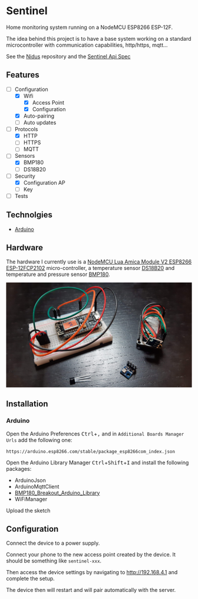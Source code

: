 # Sentinel

Home monitoring system running on a NodeMCU ESP8266 ESP-12F.

The idea behind this project is to have a base system working on a standard
microcontroller with communication capabilities, http/https, mqtt...

See the [Nidus](https://github.com/alexandrelamberty/nidus/) repository and the
[Sentinel Api Spec](https://github.com/alexandrelamberty/sentinel-api)

## Features

- [ ] Configuration
  - [x] Wifi 
      - [x] Access Point 
      - [x] Configuration
  - [x] Auto-pairing
  - [ ] Auto updates
- [ ] Protocols
  - [x] HTTP
  - [ ] HTTPS
  - [ ] MQTT
- [ ] Sensors
  - [x] BMP180
  - [ ] DS18B20
- [ ] Security
  - [x] Configuration AP
  - [ ] Key
- [ ] Tests

## Technolgies

- [Arduino](https://www.arduino.cc/)

## Hardware

The hardware I currently use is a 
[NodeMCU Lua Amica Module V2 ESP8266 ESP-12FCP2102]() 
micro-controller, a temperature sensor [DS18B20]() and temperature and
pressure sensor [BMP180]().

![Hardware](hardware.jpg)

## Installation

### Arduino 

Open the Arduino Preferences <kbd>Ctrl</kbd>+<kbd>,</kbd> and in `Additional
Boards Manager Urls`
add the following one:
```
https://arduino.esp8266.com/stable/package_esp8266com_index.json
```

Open the Arduino Library Manager <kbd>Ctrl</kbd>+<kbd>Shift</kbd>+<kbd>I</kbd>
and install the following packages:

- ArduinoJson
- ArduinoMqttClient
- [BMP180_Breakout_Arduino_Library](https://github.com/sparkfun/BMP180_Breakout_Arduino_Library)
- WiFiManager

Upload the sketch

## Configuration

Connect the device to a power supply.

Connect your phone to the new access point created by the device. It should be
something like `sentinel-xxx`.

Then access the device settings by navigating to http://192.168.4.1 and complete
the setup.

The device then will restart and will pair automatically with the server.

